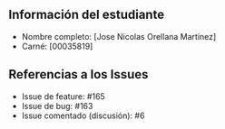 ## Información del estudiante
- Nombre completo: [Jose Nicolas Orellana Martinez]
- Carné: [00035819]

## Referencias a los Issues
- Issue de feature: #165
- Issue de bug: #163
- Issue comentado (discusión): #6